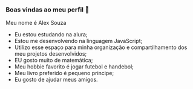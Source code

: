 ### Boas vindas ao meu perfil 👋

Meu nome é Alex Souza

- Eu estou estudando na alura;
- Estou me desenvolvendo na linguagem JavaScript;
- Utilizo esse espaço para minha organização e compartilhamento dos meu projetos desenvolvidos;
- EU gosto muito de matemática;
- Meu hobbie favorito é jogar futebol e handebol;
- Meu livro preferido é pequeno principe;
- Eu gosto de ajudar meus amigos.
